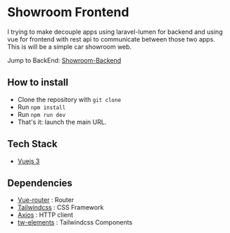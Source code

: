 # Showroom Frontend

I trying to make decouple apps using laravel-lumen for backend and using vue for frontend with rest api to communicate between those two apps. This is will be a simple car showroom web.

Jump to BackEnd: [Showroom-Backend](https://github.com/strbagus/showroom-be)

## How to install

- Clone the repository with `git clone`
- Run `npm install`
- Run `npm run dev`
- That's it: launch the main URL. 

## Tech Stack
- [Vuejs 3](https://vuejs.org/)

## Dependencies
- [Vue-router](https://router.vuejs.org/) : Router
- [Tailwindcss](https://tailwindcss.com/) : CSS Framework
- [Axios](https://axios-http.com/) : HTTP client
- [tw-elements](https://tailwind-elements.com/) : Tailwindcss Components
